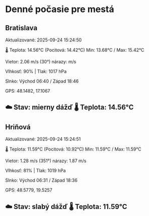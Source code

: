 ﻿# Denné počasie pre mestá

## Bratislava
Aktualizované: 2025-09-24 15:24:50

🌡️ Teplota: 14.56°C 
(Pocitová: 14.42°C)
Min: 13.68°C / Max: 15.42°C

Vietor: 2.06 m/s    (30°) 
nárazy:  m/s

Vlhkosť: 90% | Tlak: 1017 hPa

Slnko: Východ 06:40 / Západ 18:46

GPS: 48.1482, 17.1067

☁️ Stav: mierny dážď        🌡️ Teplota: 14.56°C
---

## Hriňová
Aktualizované: 2025-09-24 15:24:51

🌡️ Teplota: 11.59°C 
(Pocitová: 10.92°C)
Min: 11.59°C / Max: 11.59°C

Vietor: 1.28 m/s (351°)
nárazy: 1.87 m/s

Vlhkosť: 81% | Tlak: 1019 hPa

Slnko: Východ 06:31 / Západ 18:36

GPS: 48.5779, 19.5257

☁️ Stav: slabý dážď        🌡️ Teplota: 11.59°C
---
